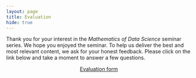 ```yaml
---
layout: page
title: Evaluation
hide: true
---
```


Thank you for your interest in the *Mathematics of Data Science* seminar series. We hope you enjoyed the seminar. To help us deliver the best and most relevant content, we ask for your honest feedback. Please click on the link below and take a moment to answer a few questions.

<center>
<i class="far fa-comments"></i> <a href="https://docs.google.com/forms/d/e/1FAIpQLSeI6TfrI9sxpohXi3og1Ssjw-rsVM29Ur-7te_hrLIBXXK60A/viewform">Evaluation form</a>
</center>